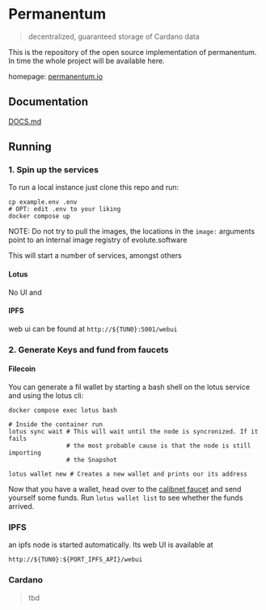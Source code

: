 # Permanentum

> decentralized, guaranteed storage of Cardano data

This is the repository of the open source implementation of permanentum. In time the whole project will be available here.

homepage: [permanentum.io](https://permanentum.io)

## Documentation

[DOCS.md](./DOCS.md)

## Running

### 1. Spin up the services

To run a local instance just clone this repo and run:
```
cp example.env .env
# OPT: edit .env to your liking
docker compose up
```

NOTE: Do not try to pull the images, the locations in the `image:` arguments
      point to an internal image registry of evolute.software

This will start a number of services, amongst others 

#### Lotus

No UI
and

#### IPFS

web ui can be found at `http://${TUN0}:5001/webui`

### 2. Generate Keys and fund from faucets

#### Filecoin

You can generate a fil wallet by starting a bash shell on the lotus service
and using the lotus cli:

```
docker compose exec lotus bash

# Inside the container run
lotus sync wait # This will wait until the node is syncronized. If it fails
                # the most probable cause is that the node is still importing
                # the Snapshot

lotus wallet new # Creates a new wallet and prints our its address
```

Now that you have a wallet, head over to the 
[calibnet faucet](https://faucet.calibration.fildev.network/)
and send yourself some funds. Run `lotus wallet list` to see whether the funds
arrived.

### IPFS

an ipfs node is started automatically. Its web UI is available at
```
http://${TUN0}:${PORT_IPFS_API}/webui
```

### Cardano

> tbd
